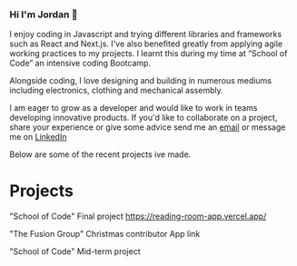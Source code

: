 ### Hi I'm Jordan 👋
I enjoy coding in Javascript and trying different libraries and frameworks such as React and Next.js. I've also benefited greatly from applying agile working practices to my projects. I learnt this during my time at “School of Code” an intensive coding Bootcamp.

Alongside coding, I love designing and building in numerous mediums including electronics, clothing and mechanical assembly.

I am eager to grow as a developer and would like to work in teams developing innovative products. If you'd like to collaborate on a project, share your experience or give some advice send me an [email](Jordanwalters681+tech@googlemail.com) or message me on [LinkedIn](https://www.linkedin.com/in/jordan-w-66aa96151/) 

Below are some of the recent projects ive made.

# Projects
"School of Code" Final project
https://reading-room-app.vercel.app/

"The Fusion Group" Christmas contributor App
link

"School of Code" Mid-term project

<!--
**Jordan-Walters-23/Jordan-Walters-23** is a ✨ _special_ ✨ repository because its `README.md` (this file) appears on your GitHub profile.

Here are some ideas to get you started:

- 🔭 I’m currently working on ...
- 🌱 I’m currently learning ...
- 👯 I’m looking to collaborate on ...
- 🤔 I’m looking for help with ...
- 💬 Ask me about ...
- 📫 How to reach me: ...
- 😄 Pronouns: ...
- ⚡ Fun fact: ...
-->
